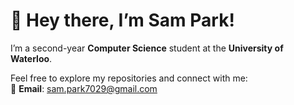 # 👋 Hey there, I’m Sam Park!  

I’m a second-year **Computer Science** student at the **University of Waterloo**. 

Feel free to explore my repositories and connect with me:  
📧 **Email**: [sam.park7029@gmail.com](mailto:sam.park7029@gmail.com)
